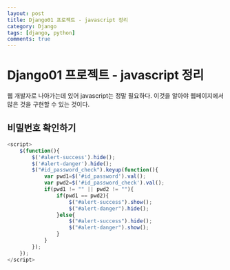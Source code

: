 ```yaml
---
layout: post
title: Django01 프로젝트 - javascript 정리
category: Django
tags: [django, python]
comments: true
---
```


Django01 프로젝트 - javascript 정리
=======

웹 개발자로 나아가는데 있어 javascript는 정말 필요하다. 이것을 알아야 웹페이지에서 많은 것을 구현할 수 있는 것이다.


## 비밀번호 확인하기
```javascript
<script>
	$(function(){
		$('#alert-success').hide();
		$('#alert-danger').hide();
		$("#id_password_check").keyup(function(){
			var pwd1=$('#id_password').val();
			var pwd2=$('#id_password_check').val();
			if(pwd1 != "" || pwd2 != ""){
				if(pwd1 == pwd2){
					$("#alert-success").show();
					$("#alert-danger").hide();
				}else{
					$("#alert-success").hide();
					$("#alert-danger").show();
				}
			}
		});
	});
</script>
```
